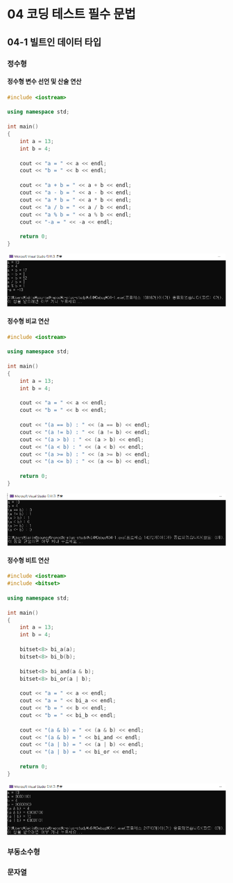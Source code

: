 # 04 코딩 테스트 필수 문법
## 04-1 빌트인 데이터 타입

### 정수형

#### 정수형 변수 선언 및 산술 연산

```c++
#include <iostream>

using namespace std;

int main()
{
	int a = 13;
	int b = 4;

	cout << "a = " << a << endl;
	cout << "b = " << b << endl;

	cout << "a + b = " << a + b << endl;
	cout << "a - b = " << a - b << endl;
	cout << "a * b = " << a * b << endl;
	cout << "a / b = " << a / b << endl;
	cout << "a % b = " << a % b << endl;
	cout << "-a = " << -a << endl;

	return 0;
}
```

![image-20240520193212556](04-1/image-20240520193212556.png)



#### 정수형 비교 연산

```c++
#include <iostream>

using namespace std;

int main()
{
	int a = 13;
	int b = 4;

	cout << "a = " << a << endl;
	cout << "b = " << b << endl;

	cout << "(a == b) : " << (a == b) << endl;
	cout << "(a != b) : " << (a != b) << endl;
	cout << "(a > b) : " << (a > b) << endl;
	cout << "(a < b) : " << (a < b) << endl;
	cout << "(a >= b) : " << (a >= b) << endl;
	cout << "(a <= b) : " << (a <= b) << endl;

	return 0;
}
```

![image-20240520194333580](04-1/image-20240520194333580.png)



#### 정수형 비트 연산

```c++
#include <iostream>
#include <bitset>

using namespace std;

int main()
{
	int a = 13;
	int b = 4;

	bitset<8> bi_a(a);
	bitset<8> bi_b(b);

	bitset<8> bi_and(a & b);
	bitset<8> bi_or(a | b);

	cout << "a = " << a << endl;
	cout << "a = " << bi_a << endl;
	cout << "b = " << b << endl;
	cout << "b = " << bi_b << endl;

	cout << "(a & b) = " << (a & b) << endl;
	cout << "(a & b) = " << bi_and << endl;
	cout << "(a | b) = " << (a | b) << endl;
	cout << "(a | b) = " << bi_or << endl;

	return 0;
}
```

![image-20240520195611168](04-1/image-20240520195611168.png)



### 부동소수형







### 문자열













